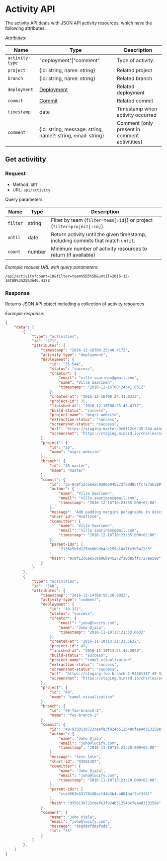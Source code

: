 
# Activity API

The activity API deals with JSON API activity resources,
which have the following attributes:

*Attributes*:

Name|Type|Description
----|----|-----------
`activity-type`|"deployment"&#124;"comment"|Type of activity.
`project`|{id: string, name: string}|Related project
`branch`|{id: string, name: string}|Related branch
`deployment`|[Deployment](api-deployment.md)|Related deployment
`commit`|[Commit](api-commit.md)|Related commit
`timestamp`|date|Timestamp when activity occurred
`comment`|{id: string, message: string, name?: string, email: string}|Comment (only present in comment activitities)

## Get activitity

### Request

- Method: `GET`
- URL: `api/activity`

Query parameters:

Name|Type|Description
----|----|-----------
`filter`|string|Filter by team (`filter=team[:id]`) or project (`filter=project[:id]`).
`until`|date|Return activity until the given timestamp, including commits that match `until`.
`count`|number|Minimum number of activity resources to return (if available)

*Example request URL with query parameters:*
```
/api/activity?count=10&filter=team%5B3%5D&until=2016-12-16T08%3A25%3A46.417Z
```

### Response

Returns JSON API object including a collection of activity resources

*Example response:*
```json
{
    "data": [
        {
            "type": "activities",
            "id": "571",
            "attributes": {
                "timestamp": "2016-12-16T08:25:46.417Z",
                "activity-type": "deployment",
                "deployment": {
                    "id": "35-544",
                    "status": "success",
                    "creator": {
                        "email": "ville.saarinen@gmail.com",
                        "name": "Ville Saarinen",
                        "timestamp": "2016-12-16T08:24:41.031Z"
                    },
                    "created-at": "2016-12-16T08:24:41.031Z",
                    "project-id": 35,
                    "finished-at": "2016-12-16T08:25:46.417Z",
                    "build-status": "success",
                    "project-name": "migri-website",
                    "extraction-status": "success",
                    "screenshot-status": "success",
                    "url": "https://staging-master-9c8f12c6-35-544.minard.io",
                    "screenshot": "https://staging.minard.io/charles/screenshot/35/544?token=72359d4cc2fa0f005962e624a205010128281ff8870fca8695240f3881c7d13b"
                },
                "project": {
                    "id": "35",
                    "name": "migri-website"
                },
                "branch": {
                    "id": "35-master",
                    "name": "master"
                },
                "commit": {
                    "id": "35-9c8f12c6ee5c9a06b945272fa0d85ffc727a6588",
                    "author": {
                        "name": "Ville Saarinen",
                        "email": "ville.saarinen@gmail.com",
                        "timestamp": "2016-12-16T10:23:55.000+02:00"
                    },
                    "message": "Add padding margins paragraphs in description texts\n",
                    "short-id": "9c8f12c6",
                    "committer": {
                        "name": "Ville Saarinen",
                        "email": "ville.saarinen@gmail.com",
                        "timestamp": "2016-12-16T10:23:55.000+02:00"
                    },
                    "parent-ids": [
                        "2136e5bfd125bb8b9d04ce255a18a7fe3b5412c3"
                    ],
                    "hash": "9c8f12c6ee5c9a06b945272fa0d85ffc727a6588"
                }
            }
        },
        {
            "type": "activities",
            "id": "568",
            "attributes": {
                "timestamp": "2016-12-14T08:55:26.092Z",
                "activity-type": "comment",
                "deployment": {
                    "id": "49-321",
                    "status": "success",
                    "creator": {
                        "email": "juho@lucify.com",
                        "name": "Juho Ojala",
                        "timestamp": "2016-11-10T13:21:33.663Z"
                    },
                    "created-at": "2016-11-10T13:21:33.663Z",
                    "project-id": 49,
                    "finished-at": "2016-11-10T13:21:45.394Z",
                    "build-status": "success",
                    "project-name": "camel-visualization",
                    "extraction-status": "success",
                    "screenshot-status": "success",
                    "url": "https://staging-foo-branch-2-93501387-49-321.minard.io",
                    "screenshot": "https://staging.minard.io/charles/screenshot/49/321?token=063d5bf3c97eeb1924b49e91bccf41b8ae7beac370d5a60da3d70c217d1834c0"
                },
                "project": {
                    "id": "49",
                    "name": "camel-visualization"
                },
                "branch": {
                    "id": "49-foo-branch-2",
                    "name": "foo-branch-2"
                },
                "commit": {
                    "id": "49-9350138723ceefe3f924b512548cfea4d313258e",
                    "author": {
                        "name": "Juho Ojala",
                        "email": "juho@lucify.com",
                        "timestamp": "2016-11-10T15:21:20.000+02:00"
                    },
                    "message": "test-14\n",
                    "short-id": "93501387",
                    "committer": {
                        "name": "Juho Ojala",
                        "email": "juho@lucify.com",
                        "timestamp": "2016-11-10T15:21:20.000+02:00"
                    },
                    "parent-ids": [
                        "cce4562b33178436acf44b3b4cb801baf2bf3f41"
                    ],
                    "hash": "9350138723ceefe3f924b512548cfea4d313258e"
                },
                "comment": {
                    "name": "Juho Ojala",
                    "email": "juho@lucify.com",
                    "message": "asgdasfdasfsda",
                    "id": "33"
                }
            }
        },
    ]
}
```
